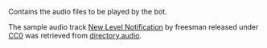 Contains the audio files to be played by the bot.

The sample audio track [New Level Notification](563311__davince21__harp-motif2.mp3) by freesman released under [CC0](https://creativecommons.org/share-your-work/public-domain/cc0/) was retrieved from [directory.audio](https://directory.audio/sound-effects/foley/15923-new-level-notification).